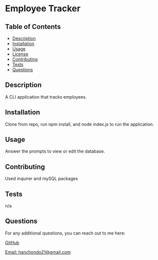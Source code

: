 # Employee Tracker

  

  ## Table of Contents

  * [Description](#description)
  * [Installation](#installation)
  * [Usage](#usage)
  * [License](#license)
  * [Contributing](#contributing)
  * [Tests](#tests)
  * [Questions](#questions)

  ## Description

  A CLI application that tracks employees.

  ## Installation
  
  Clone from repo, run npm install, and node index.js to run the application.

  ## Usage

  Answer the prompts to view or edit the database.

  

  ## Contributing

  Used inquirer and mySQL packages

  ## Tests

  n/a

  ## Questions

  For any additional questions, you can reach out to me here:

  [GitHub](https://github.com/desktopbuddy)
  
  [Email: hanchondo21@gmail.com](mailto:hanchondo21@gmail.com)
